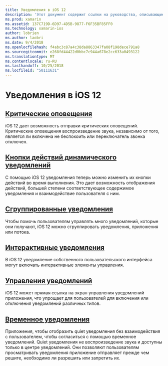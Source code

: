 ```yaml
---
title: Уведомления в iOS 12
description: 'Этот документ содержит ссылки на руководства, описывающие способы использования различных возможностей связанные с уведомлениями, впервые появился в iOS 12: временное уведомления, сгруппированные уведомления, уведомлениями, интерактивные уведомления, кнопки действий динамического уведомления, и критические оповещения.'
ms.prod: xamarin
ms.assetid: 137C719D-6D97-4D5B-9877-F6F35BF85FF0
ms.technology: xamarin-ios
author: lobrien
ms.author: laobri
ms.date: 9/4/2018
ms.openlocfilehash: f4abc3c87a4c38da8863347fa08f198dece791a8
ms.sourcegitcommit: e268fd44422d0bbc7c944a678e2cc633a0493122
ms.translationtype: MT
ms.contentlocale: ru-RU
ms.lasthandoff: 10/25/2018
ms.locfileid: "50111631"
---
```

# <a name="notifications-in-ios-12"></a>Уведомления в iOS 12

## <a name="critical-alertscritical-alertsmd"></a>[Критические оповещения](critical-alerts.md)

iOS 12 дает возможность отправки критических оповещений. Критические оповещения воспроизведение звука, независимо от того, является ли включена не беспокоить или переключатель звонка отключен.

## <a name="dynamic-notification-action-buttonsdynamic-actionsmd"></a>[Кнопки действий динамического уведомлений](dynamic-actions.md)

С помощью iOS 12 уведомления теперь можно изменить их кнопки действий во время выполнения.
Это дает возможность отображения действий, большей степени соответствующее содержимое уведомления и взаимодействие пользователя с ним.

## <a name="grouped-notificationsgroupedmd"></a>[Сгруппированные уведомления](grouped.md)

Чтобы помочь пользователям управлять много уведомлений, которые они получают, iOS 12 можно сгруппировать уведомления, приложения или потока.

## <a name="interactive-notificationsinteractivemd"></a>[Интерактивные уведомления](interactive.md)

В iOS 12 уведомление собственного пользовательского интерфейса могут включать интерактивные элементы управления.

## <a name="notification-managementmanagementmd"></a>[Управления уведомлений](management.md)

iOS 12 может прямая ссылка на экран управления уведомлений приложения, что упрощает для пользователей для включения или отключения уведомлений различных типов.

## <a name="provisional-notificationsprovisionalmd"></a>[Временное уведомления](provisional.md)

Приложения, чтобы отобразить quiet уведомления без взаимодействия с пользователем, чтобы согласиться с помощью временное уведомлений. Quiet уведомления не воспроизведение звука и доступны только в центре уведомлений. Они позволяют пользователям просматривать уведомления приложение отправляет прежде чем решите, необходимо ли разрешить или запретить их.
